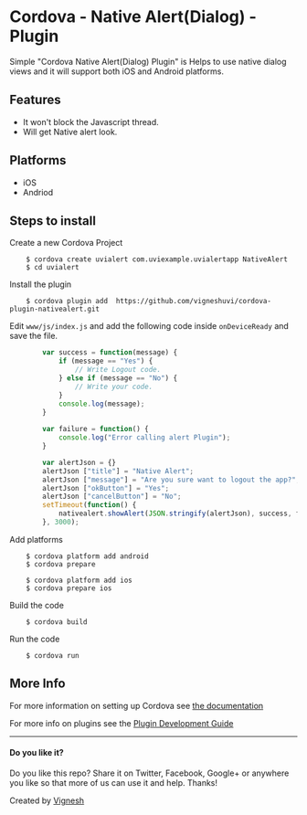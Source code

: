 # Cordova - Native Alert(Dialog) - Plugin

Simple "Cordova Native Alert(Dialog) Plugin" is Helps to use native dialog views and it will support both iOS and Android platforms.

## Features

- It won't block the Javascript thread.
- Will get Native alert look.


## Platforms

- iOS
- Andriod

## Steps to install

Create a new Cordova Project

		$ cordova create uvialert com.uviexample.uvialertapp NativeAlert
		$ cd uvialert

Install the plugin

		$ cordova plugin add  https://github.com/vigneshuvi/cordova-plugin-nativealert.git

Edit `www/js/index.js` and add the following code inside `onDeviceReady` and save the file.

```js
        var success = function(message) {
            if (message == "Yes") {
                // Write Logout code.
            } else if (message == "No") {
                // Write your code.
            }
            console.log(message);
        }
        
        var failure = function() {
            console.log("Error calling alert Plugin");
        }

        var alertJson = {}
        alertJson ["title"] = "Native Alert";
        alertJson ["message"] = "Are you sure want to logout the app?";
        alertJson ["okButton"] = "Yes";
        alertJson ["cancelButton"] = "No";
        setTimeout(function() { 
        	nativealert.showAlert(JSON.stringify(alertJson), success, failure); 
        }, 3000);
```

Add platforms

		$ cordova platform add android
		$ cordova prepare 

		$ cordova platform add ios
		$ cordova prepare ios

Build the code 

    	$ cordova build     
    
Run the code

    	$ cordova run 

## More Info

For more information on setting up Cordova see [the documentation](http://cordova.apache.org/docs/en/latest/guide_cli_index.md.html#The%20Command-Line%20Interface)

For more info on plugins see the [Plugin Development Guide](http://cordova.apache.org/docs/en/latest/guide/hybrid/plugins/index.html)

___

#### Do you like it?

Do you like this repo? Share it on Twitter, Facebook, Google+ or anywhere you like so that more of us can use it and help. Thanks!


Created by [Vignesh](http://vigneshuvi.github.io/) 
